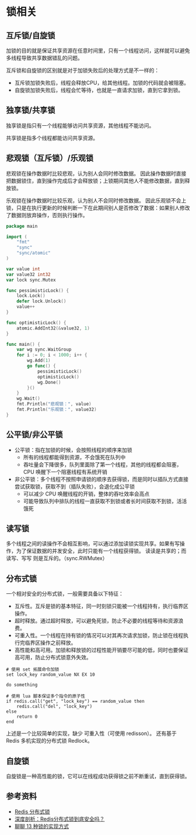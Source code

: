 # 锁相关

## 互斥锁/自旋锁

加锁的⽬的就是保证共享资源在任意时间⾥，只有⼀个线程访问，这样就可以避免多线程导致共享数据错乱的问题。

互斥锁和⾃旋锁的区别就是对于加锁失败后的处理⽅式是不⼀样的：

- 互斥锁加锁失败后，线程会释放CPU，给其他线程。加锁的代码就会被阻塞。
- 自旋锁加锁失败后，线程会忙等待，也就是一直请求加锁，直到它拿到锁。

## 独享锁/共享锁

独享锁是指只有⼀个线程能够访问共享资源，其他线程不能访问。

共享锁是指多个线程都能访问共享资源。

## 悲观锁（互斥锁）/乐观锁

悲观锁在操作数据时比较悲观，认为别人会同时修改数据。
因此操作数据时直接把数据锁住，直到操作完成后才会释放锁；上锁期间其他人不能修改数据，直到释放锁。

乐观锁在操作数据时比较乐观，认为别人不会同时修改数据。
因此乐观锁不会上锁，只是在执行更新的时候判断一下在此期间别人是否修改了数据：如果别人修改了数据则放弃操作，否则执行操作。

```go
package main

import (
	"fmt"
	"sync"
	"sync/atomic"
)

var value int
var value32 int32
var lock sync.Mutex

func pessimisticLock() {
	lock.Lock()
	defer lock.Unlock()
	value++
}

func optimisticLock() {
	atomic.AddInt32(&value32, 1)
}

func main() {
	var wg sync.WaitGroup
	for i := 0; i < 1000; i++ {
		wg.Add(1)
		go func() {
			pessimisticLock()
			optimisticLock()
			wg.Done()
		}()
	}
	wg.Wait()
	fmt.Println("悲观锁：", value)
	fmt.Println("乐观锁：", value32)
}
```

## 公平锁/非公平锁

- 公平锁：指在加锁的时候，会按照线程的顺序来加锁
    - 所有的线程都能得到资源，不会饿死在队列中
    - 吞吐量会下降很多，队列里面除了第一个线程，其他的线程都会阻塞，CPU 唤醒下一个阻塞线程有系统开销
- 非公平锁：多个线程不按照申请锁的顺序去获得锁，而是同时以插队方式直接尝试获取锁，获取不到（插队失败），会退化成公平锁
    - 可以减少 CPU 唤醒线程的开销，整体的吞吐效率会高点
    - 可能导致队列中排队的线程一直获取不到锁或者长时间获取不到锁，活活饿死

## 读写锁

多个线程之间的读操作不会相互影响，可以通过添加读锁实现共享。如果有写操作，为了保证数据的并发安全，此时只能有一个线程获得锁。
读读是共享的；而 读写、写写 则是互斥的。（sync.RWMutex）

## 分布式锁

一个相对安全的分布式锁，一般需要具备以下特征：

- 互斥性。互斥是锁的基本特征，同一时刻锁只能被一个线程持有，执行临界区操作。
- 超时释放。通过超时释放，可以避免死锁，防止不必要的线程等待和资源浪费。
- 可重入性。一个线程在持有锁的情况可以对其再次请求加锁，防止锁在线程执行完临界区操作之前释放。
- 高性能和高可用。加锁和释放锁的过程性能开销要尽可能的低，同时也要保证高可用，防止分布式锁意外失效。

```
# 使用 set 拓展命令加锁
set lock_key random_value NX EX 10 

do something

# 使用 lua 脚本保证多个指令的原子性
if redis.call("get", "lock_key") == random_value then
    redis.call("del", "lock_key")
else 
    return 0
end
```

上述是一个比较简单的实现，缺少 可重入性（可使用 redisson）。
还有基于 Redis 多机实现的分布式锁 Redlock。

## 自旋锁

自旋锁是一种高性能的锁，它可以在线程成功获得锁之前不断重试，直到获得锁。

## 参考资料

- [Redis 分布式锁](https://redis.io/docs/reference/patterns/distributed-locks/)
- [深度剖析：Redis分布式锁到底安全吗？](http://kaito-kidd.com/2021/06/08/is-redis-distributed-lock-really-safe/)
- [聊聊 13 种锁的实现方式](https://mp.weixin.qq.com/s/AOshaWGmLw6uw92xKhLAvQ)